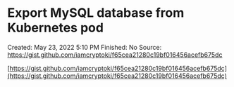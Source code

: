 # Export MySQL database from Kubernetes pod

Created: May 23, 2022 5:10 PM
Finished: No
Source: https://gist.github.com/iamcryptoki/f65cea21280c19bf016456acefb675dc

[https://gist.github.com/iamcryptoki/f65cea21280c19bf016456acefb675dc](https://gist.github.com/iamcryptoki/f65cea21280c19bf016456acefb675dc)